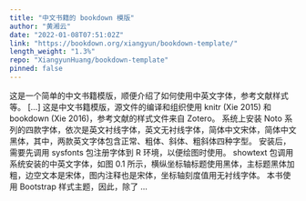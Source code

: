 ```yaml
---
title: "中文书籍的 bookdown 模版"
author: "黄湘云"
date: "2022-01-08T07:51:02Z"
link: "https://bookdown.org/xiangyun/bookdown-template/"
length_weight: "1.3%"
repo: "XiangyunHuang/bookdown-template"
pinned: false
---
```


这是一个简单的中文书籍模版，顺便介绍了如何使用中英文字体，参考文献样式等。 [...] 这是中文书籍模版，源文件的编译和组织使用 knitr (Xie 2015) 和 bookdown (Xie 2016)，参考文献的样式文件来自 Zotero。 系统上安装 Noto 系列的四款字体，依次是英文衬线字体，英文无衬线字体，简体中文宋体，简体中文黑体，其中，两款英文字体包含正常、粗体、斜体、粗斜体四种字型。 安装后，需要先调用 sysfonts 包注册字体到 R 环境，以便绘图时使用。 showtext 包调用系统安装的中英文字体，如图 0.1 所示，横纵坐标轴标题使用黑体，主标题黑体加粗，边空文本是宋体，图内注释也是宋体，坐标轴刻度值用无衬线字体。 本书使用 Bootstrap 样式主题，因此，除了 ...
